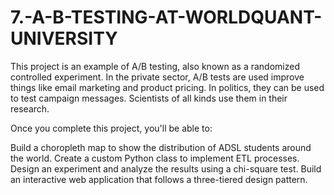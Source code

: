 # 7.-A-B-TESTING-AT-WORLDQUANT-UNIVERSITY
This project is an example of A/B testing, also known as a randomized controlled experiment. In the private sector, A/B tests are used improve things like email marketing and product pricing. In politics, they can be used to test campaign messages. Scientists of all kinds use them in their research.

Once you complete this project, you'll be able to:

Build a choropleth map to show the distribution of ADSL students around the world.
Create a custom Python class to implement ETL processes.
Design an experiment and analyze the results using a chi-square test.
Build an interactive web application that follows a three-tiered design pattern.
